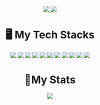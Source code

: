 <div align="center">
  <a href="https://git.io/typing-svg">
    <img src="https://readme-typing-svg.herokuapp.com/?lines=사용자경험을+중요시하는,;협업과+소통을+통해+날마다+성장하는,;프론트앤드+개발자입니다!+💻✨&center=true&size=20">
  </a>
<img src="https://capsule-render.vercel.app/api?type=waving&color=auto&height=300&section=header&text=Front-End%20Developer&fontSize=60" />
</div>

# <div align="center">🖥️ My Tech Stacks
<div align="center">
<img src="https://img.shields.io/badge/C-%2300599C.svg?style=for-the-badge&logo=c&logoColor=white"/></a>
<img src="https://img.shields.io/badge/html5-E34F26?style=for-the-badge&logo=html5&logoColor=white">
<img src="https://img.shields.io/badge/css-1572B6?style=for-the-badge&logo=css3&logoColor=white">
<img src="https://img.shields.io/badge/javascript-F7DF1E?style=for-the-badge&logo=javascript&logoColor=black">
<img src="https://img.shields.io/badge/jquery-0769AD?style=for-the-badge&logo=jquery&logoColor=white">
<img src="https://img.shields.io/badge/node.js-339933?style=for-the-badge&logo=Node.js&logoColor=white">
<img src="https://img.shields.io/badge/react-61DAFB?style=for-the-badge&logo=react&logoColor=black">
<img src="https://img.shields.io/badge/vue.js-4FC08D?style=for-the-badge&logo=vue.js&logoColor=white">
<img src="https://img.shields.io/badge/express-000000?style=for-the-badge&logo=express&logoColor=white">
<img src="https://img.shields.io/badge/git-F05032?style=for-the-badge&logo=git&logoColor=white">
<img src="https://img.shields.io/badge/socket.io-010101?style=for-the-badge&logo=socket.io&logoColor=white">
</div>
</div>

# <div align="center">👏My Stats
<a href="#">
  <div align="center"><img src="https://github-readme-stats.vercel.app/api?username=Jinsoo1004&theme=tokyonight&show_icons=true" /></div>
</a>

</div>

